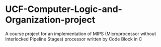 # UCF-Computer-Logic-and-Organization-project
A course project for an implementation of MIPS (Microprocessor without Interlocked Pipeline Stages) processor written by Code Block in C
